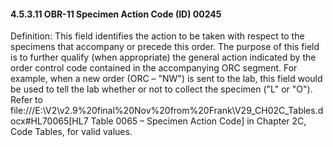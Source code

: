 #### 4.5.3.11 OBR-11 Specimen Action Code (ID) 00245

Definition: This field identifies the action to be taken with respect to the specimens that accompany or precede this order. The purpose of this field is to further qualify (when appropriate) the general action indicated by the order control code contained in the accompanying ORC segment. For example, when a new order (ORC – "NW") is sent to the lab, this field would be used to tell the lab whether or not to collect the specimen ("L" or "O"). Refer to file:///E:\V2\v2.9%20final%20Nov%20from%20Frank\V29_CH02C_Tables.docx#HL70065[HL7 Table 0065 – Specimen Action Code] in Chapter 2C, Code Tables, for valid values.
